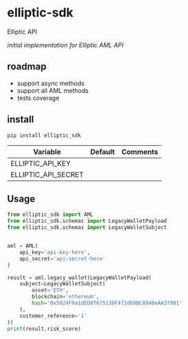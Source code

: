 # elliptic-sdk
Elliptic API

_initial implementation for Elliptic AML API_

## roadmap

- support async methods
- support all AML methods
- tests coverage

## install

```shell
pip install elliptic_sdk
```

| Variable            | Default | Comments |
|---------------------|---------|----------|
| ELLIPTIC_API_KEY    |         |          |
| ELLIPTIC_API_SECRET |         |          |

## Usage

```python
from elliptic_sdk import AML
from elliptic_sdk.schemas import LegacyWalletPayload
from elliptic_sdk.schemas import LegacyWalletSubject


aml = AML(
    api_key='api-key-here',
    api_secret='api-secret-here'
)

result = aml.legacy_wallet(LegacyWalletPayload(
    subject=LegacyWalletSubject(
        asset='ETH',
        blockchain='ethereum',
        hash='0x5024F9a1dED8f675138F473d69BC8848eAA37901'
    ),
    customer_reference='1'
))
print(result.risk_score)
```

